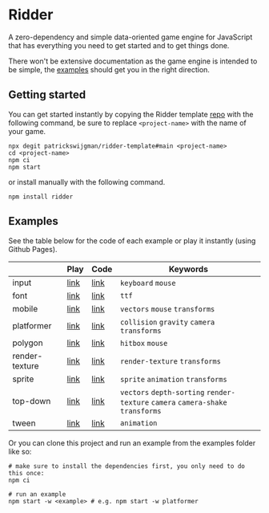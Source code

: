 # Ridder

A zero-dependency and simple data-oriented game engine for JavaScript that has everything you need to get started and to get things done.

There won't be extensive documentation as the game engine is intended to be simple, the [examples](#examples) should get you in the right direction.

## Getting started

You can get started instantly by copying the Ridder template [repo](https://github.com/patrickswijgman/ridder-template) with the following command, be sure to replace `<project-name>` with the name of your game.

```shell
npx degit patrickswijgman/ridder-template#main <project-name>
cd <project-name>
npm ci
npm start
```

or install manually with the following command.

```shell
npm install ridder
```

## Examples

See the table below for the code of each example or play it instantly (using Github Pages).

|                | Play                                                                            | Code                                     | Keywords                                                                        |
| -------------- | ------------------------------------------------------------------------------- | ---------------------------------------- | ------------------------------------------------------------------------------- |
| input          | [link](https://patrickswijgman.github.io/ridder/input/dist/index.html)          | [link](examples/input/index.ts)          | `keyboard` `mouse`                                                              |
| font           | [link](https://patrickswijgman.github.io/ridder/font/dist/index.html)           | [link](examples/font/index.ts)           | `ttf`                                                                           |
| mobile         | [link](https://patrickswijgman.github.io/ridder/mobile/dist/index.html)         | [link](examples/mobile/index.ts)         | `vectors` `mouse` `transforms`                                                  |
| platformer     | [link](https://patrickswijgman.github.io/ridder/platformer/dist/index.html)     | [link](examples/platformer/index.ts)     | `collision` `gravity` `camera` `transforms`                                     |
| polygon        | [link](https://patrickswijgman.github.io/ridder/polygon/dist/index.html)        | [link](examples/polygon/index.ts)        | `hitbox` `mouse`                                                                |
| render-texture | [link](https://patrickswijgman.github.io/ridder/render-texture/dist/index.html) | [link](examples/render-texture/index.ts) | `render-texture` `transforms`                                                   |
| sprite         | [link](https://patrickswijgman.github.io/ridder/sprite/dist/index.html)         | [link](examples/sprite/index.ts)         | `sprite` `animation` `transforms`                                               |
| top-down       | [link](https://patrickswijgman.github.io/ridder/top-down/dist/index.html)       | [link](examples/top-down/index.ts)       | `vectors` `depth-sorting` `render-texture` `camera` `camera-shake` `transforms` |
| tween          | [link](https://patrickswijgman.github.io/ridder/tween/dist/index.html)          | [link](examples/tween/index.ts)          | `animation`                                                                     |

Or you can clone this project and run an example from the examples folder like so:

```shell
# make sure to install the dependencies first, you only need to do this once:
npm ci

# run an example
npm start -w <example> # e.g. npm start -w platformer
```
